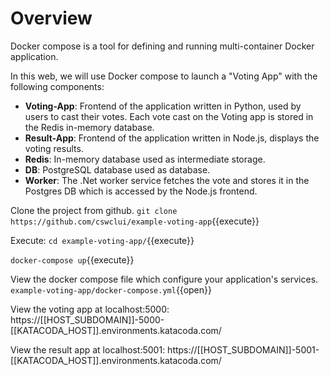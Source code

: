 <h1>Overview</h1>

Docker compose is a tool for defining and running multi-container Docker application.

In this web, we will use Docker compose to launch a "Voting App" with the following components:
* **Voting-App**: Frontend of the application written in Python, used by users to cast their votes. Each vote cast on the Voting app is stored in the Redis in-memory database.
* **Result-App**: Frontend of the application written in Node.js, displays the voting results.
* **Redis**: In-memory database used as intermediate storage.
* **DB**: PostgreSQL database used as database.
* **Worker**: The .Net worker service fetches the vote and stores it in the Postgres DB which is accessed by the Node.js frontend.

Clone the project from github.
`git clone https://github.com/cswclui/example-voting-app`{{execute}}


Execute:
`cd example-voting-app/`{{execute}}

`docker-compose up`{{execute}}


View the docker compose file which configure your application's services.
`example-voting-app/docker-compose.yml`{{open}}


View the voting app at localhost:5000:
https://[[HOST_SUBDOMAIN]]-5000-[[KATACODA_HOST]].environments.katacoda.com/

View the result app at localhost:5001:
https://[[HOST_SUBDOMAIN]]-5001-[[KATACODA_HOST]].environments.katacoda.com/


